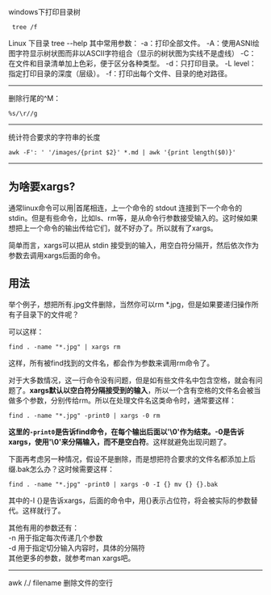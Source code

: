 windows下打印目录树 

     tree /f

Linux 下目录 
tree --help
其中常用参数：
-a：打印全部文件。
-A：使用ASNI绘图字符显示树状图而非以ASCII字符组合（显示的树状图为实线不是虚线）
-C：在文件和目录清单加上色彩，便于区分各种类型。
-d：只打印目录。
-L level：指定打印目录的深度（层级）。
-f：打印出每个文件、目录的绝对路径。

---

删除行尾的^M：

    %s/\r//g


---

统计符合要求的字符串的长度

    awk -F': ' '/images/{print $2}' *.md | awk '{print length($0)}'


---

## 为啥要xargs?

通常linux命令可以用|首尾相连，上一个命令的 stdout 连接到下一个命令的 stdin。但是有些命令，比如ls、rm等，是从命令行参数接受输入的。这时候如果想把上一个命令的输出传给它们，就不好办了。所以就有了xargs。

简单而言，xargs可以把从 stdin 接受到的输入，用空白符分隔开，然后依次作为参数去调用xargs后面的命令。

## 用法

举个例子，想把所有.jpg文件删除，当然你可以rm *.jpg，但是如果要递归操作所有子目录下的文件呢？

可以这样：

    find . -name "*.jpg" | xargs rm

这样，所有被find找到的文件名，都会作为参数来调用rm命令了。

对于大多数情况，这一行命令没有问题，但是如有些文件名中包含空格，就会有问题了。**xargs默认以空白符分隔接受到的输入**，所以一个含有空格的文件名会被当做多个参数，分别传给rm。所以在处理文件名这类命令时，通常要这样：

    find . -name "*.jpg" -print0 | xargs -0 rm

**这里的`-print0`是告诉find命令，在每个输出后面以'\0'作为结束。-0是告诉xargs，使用'\0'来分隔输入，而不是空白符**。这样就避免出现问题了。

下面再考虑另一种情况，假设不是删除，而是想把符合要求的文件名都添加上后缀.bak怎么办？这时候需要这样：

    find . -name "*.jpg" -print0 | xargs -0 -I {} mv {} {}.bak

其中的-I {}是告诉xargs，后面的命令中，用{}表示占位符，将会被实际的参数替代。这样就行了。

其他有用的参数还有：   
-n 用于指定每次传递几个参数   
-d 用于指定切分输入内容时，具体的分隔符   
其他更多的参数，就参考man xargs吧。

---


awk /./ filename 删除文件的空行   